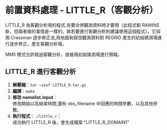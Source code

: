 # 前置資料處理 - LITTLE_R（客觀分析）

LITTLE_R 為客觀分析用的程式,有要合併觀測資料時才要用（此程式較 RAWINS 新，但兩者做的事情是一樣的，故若要進行客觀分析則建議使用這個程式）。它採用 Cressman 逐步修正法,用地面和探空觀測資料對 REGRID 產生的初始猜測場進行逐步修正，產生客觀分析場。

MM5 模式允許跳過客觀分析，直接用初始猜測場進行預報。

## LITTLE_R 進行客觀分析

1. **解壓縮**：`tar –zxvf LITTLE_R.tar.gz`
2. **編譯**：`make`
3. **修改 namelist.input**：  
   修改開始以及結束時間,還有 obs_filename 中回應的時間參數，以及其他參數。
4. **執行程式**：`./little_r`：  
   成功執行 LITTLE_R 後，會生成檔案 "LITTLE_R_DOMAIN1"
